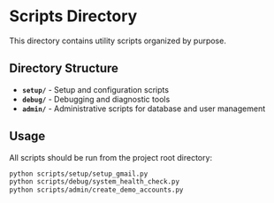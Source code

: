 # Scripts Directory

This directory contains utility scripts organized by purpose.

## Directory Structure

- **`setup/`** - Setup and configuration scripts
- **`debug/`** - Debugging and diagnostic tools
- **`admin/`** - Administrative scripts for database and user management

## Usage

All scripts should be run from the project root directory:

```bash
python scripts/setup/setup_gmail.py
python scripts/debug/system_health_check.py
python scripts/admin/create_demo_accounts.py
```

